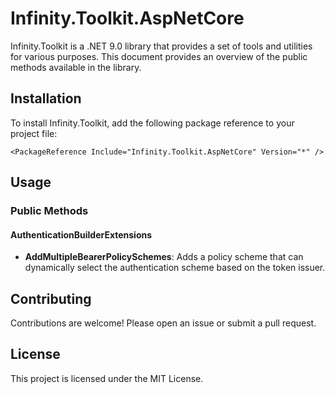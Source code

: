 # Infinity.Toolkit.AspNetCore

Infinity.Toolkit is a .NET 9.0 library that provides a set of tools and utilities for various purposes. This document provides an overview of the public methods available in the library.

## Installation

To install Infinity.Toolkit, add the following package reference to your project file:

```<PackageReference Include="Infinity.Toolkit.AspNetCore" Version="*" />```

## Usage

### Public Methods

#### AuthenticationBuilderExtensions

- **AddMultipleBearerPolicySchemes**: Adds a policy scheme that can dynamically select the authentication scheme based on the token issuer.

## Contributing

Contributions are welcome! Please open an issue or submit a pull request.

## License

This project is licensed under the MIT License.
